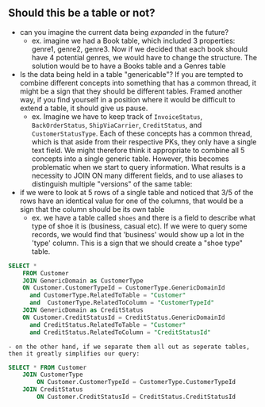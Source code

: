 
## Should this be a table or not?
- can you imagine the current data being *expanded* in the future?
	- ex. imagine we had a Book table, which included 3 properties: genre1, genre2, genre3. Now if we decided that each book should have 4 potential genres, we would have to change the structure. The solution would be to have a Books table and a Genres table
- Is the data being held in a table "genericable"? If you are tempted to combine different concepts into something that has a common thread, it might be a sign that they should be different tables. Framed another way, if you find yourself in a position where it would be difficult to extend a table, it should give us pause.
	- ex. Imagine we have to keep track of `InvoiceStatus`, `BackOrderStatus`, `ShipViaCarrier`, `CreditStatus`, and `CustomerStatusType`. Each of these concepts has a common thread, which is that aside from their respective PKs, they only have a single text field. We might therefore think it appropriate to combine all 5 concepts into a single generic table. However, this becomes problematic when we start to query information. What results is a necessity to JOIN ON many different fields, and to use aliases to distinguish multiple "versions" of the same table:
- if we were to look at 5 rows of a single table and noticed that 3/5 of the rows have an identical value for one of the columns, that would be a sign that the column should be its own table
	- ex. we have a table called `shoes` and there is a field to describe what type of shoe it is (business, casual etc). If we were to query some records, we would find that 'business' would show up a lot in the 'type' column. This is a sign that we should create a "shoe type" table.

```sql
SELECT *
	FROM Customer
	JOIN GenericDomain as CustomerType
	ON Customer.CustomerTypeId = CustomerType.GenericDomainId
	  and CustomerType.RelatedToTable = "Customer"
	  and  CustomerType.RelatedToColumn = "CustomerTypeId"
	JOIN GenericDomain as CreditStatus
	ON Customer.CreditStatusId = CreditStatus.GenericDomainId
	  and CreditStatus.RelatedToTable = "Customer"
	  and CreditStatus.RelatedToColumn = "CreditStatusId"
```
	- on the other hand, if we separate them all out as seperate tables, then it greatly simplifies our query:
```sql
SELECT * FROM Customer  
	JOIN CustomerType 
		ON Customer.CustomerTypeId = CustomerType.CustomerTypeId  
	JOIN CreditStatus    
		ON Customer.CreditStatusId = CreditStatus.CreditStatusId
```
